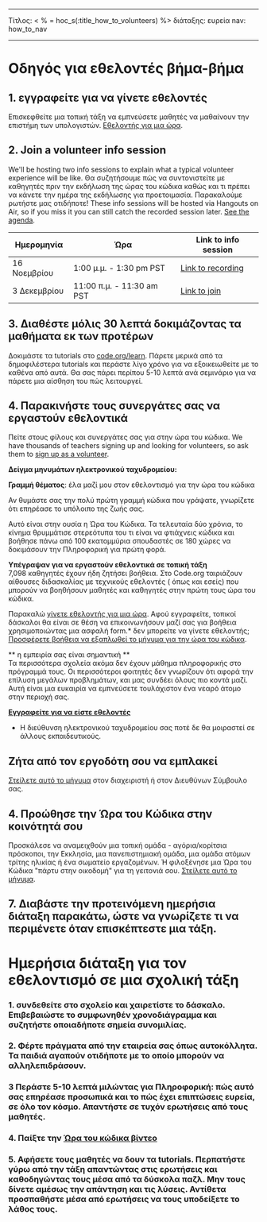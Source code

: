 * * *

Τίτλος: < % = hoc_s(:title_how_to_volunteers) %> διάταξης: ευρεία nav: how_to_nav

* * *

# Οδηγός για εθελοντές βήμα-βήμα

## 1. εγγραφείτε για να γίνετε εθελοντές

Επισκεφθείτε μια τοπική τάξη να εμπνεύσετε μαθητές να μαθαίνουν την επιστήμη των υπολογιστών. [Εθελοντής για μια ώρα](https://code.org/volunteer/engineer).

## 2. Join a volunteer info session

We'll be hosting two info sessions to explain what a typical volunteer experience will be like. Θα συζητήσουμε πώς να συντονιστείτε με καθηγητές πριν την εκδήλωση της ώρας του κώδικα καθώς και τι πρέπει να κάνετε την ημέρα της εκδήλωσης για προετοιμασία. Παρακαλούμε ρωτήστε μας οτιδήποτε! These info sessions will be hosted via Hangouts on Air, so if you miss it you can still catch the recorded session later. [See the agenda](https://docs.google.com/document/d/1y2PjgICSEnYGTD7MT1mvLS6RvA9BJDG4zWheD0ZFIUo/edit?usp=sharing).

| Ημερομηνία   | Ώρα                       | Link to info session                                                            |
| ------------ | ------------------------- | ------------------------------------------------------------------------------- |
| 16 Νοεμβρίου | 1:00 μ.μ. - 1:30 pm PST   | [Link to recording](https://plus.google.com/events/c61fhr7i1rucvlfghv5opqvi8n0) |
| 3 Δεκεμβρίου | 11:00 π.μ. - 11:30 am PST | [Link to join](https://plus.google.com/events/c1j1vtlf3tdrb4j672tfnt3k0a0)      |

## 3. Διαθέστε μόλις 30 λεπτά δοκιμάζοντας τα μαθήματα εκ των προτέρων

Δοκιμάστε τα tutorials στο [code.org/learn](https://code.org/learn). Πάρετε μερικά από τα δημοφιλέστερα tutorials και περάστε λίγο χρόνο για να εξοικειωθείτε με το καθένα από αυτά. Θα σας πάρει περίπου 5-10 λεπτά ανά σεμινάριο για να πάρετε μια αίσθηση του πώς λειτουργεί.

## 4. Παρακινήστε τους συνεργάτες σας να εργαστούν εθελοντικά

Πείτε στους φίλους και συνεργάτες σας για στην ώρα του κώδικα. We have thousands of teachers signing up and looking for volunteers, so ask them to [sign up as a volunteer](https://code.org/volunteer).

**Δείγμα μηνυμάτων ηλεκτρονικού ταχυδρομείου:**

**Γραμμή θέματος**: έλα μαζί μου στον εθελοντισμό για την ώρα του κώδικα

Αν θυμάστε σας την πολύ πρώτη γραμμή κώδικα που γράψατε, γνωρίζετε ότι επηρέασε το υπόλοιπο της ζωής σας.

Αυτό είναι στην ουσία η Ώρα του Κώδικα. Τα τελευταία δύο χρόνια, το κίνημα θρυμμάτισε στερεότυπα του τι είναι να φτιάχνεις κώδικα και βοήθησε πάνω από 100 εκατομμύρια σπουδαστές σε 180 χώρες να δοκιμάσουν την Πληροφορική για πρώτη φορά.

**Υπέγραψαν για να εργαστούν εθελοντικά σε τοπική τάξη**   
7,098 καθηγητές έχουν ήδη ζητήσει βοήθεια. Στο Code.org ταιριάζουν αίθουσες διδασκαλίας με τεχνικούς εθελοντές ( όπως και εσείς) που μπορούν να βοηθήσουν μαθητές και καθηγητές στην πρώτη τους ώρα του κώδικα.

Παρακαλώ [ γίνετε εθελοντής για μια ώρα](https://code.org/volunteer/engineer). Αφού εγγραφείτε, τοπικοί δάσκαλοι θα είναι σε θέση να επικοινωνήσουν μαζί σας για βοήθεια χρησιμοποιώντας μια ασφαλή form.* δεν μπορείτε να γίνετε εθελοντής; [Προσφέρετε βοήθεια να εξαπλωθεί το μήνυμα για την ώρα του κώδικα](https://hourofcode.com/promote).

** η εμπειρία σας είναι σημαντική **  
Τα περισσότερα σχολεία ακόμα δεν έχουν μάθημα πληροφορικής στο πρόγραμμά τους. Οι περισσότεροι φοιτητές δεν γνωρίζουν ότι αφορά την επίλυση μεγάλων προβλημάτων, και μας συνδέει όλους πιο κοντά μαζί. Αυτή είναι μια ευκαιρία να εμπνεύσετε τουλάχιστον ένα νεαρό άτομο στην περιοχή σας.

**[Εγγραφείτε για να είστε εθελοντές](https://code.org/volunteer/engineer)**

* Η διεύθυνση ηλεκτρονικού ταχυδρομείου σας ποτέ δε θα μοιραστεί σε άλλους εκπαιδευτικούς.

## Ζήτα από τον εργοδότη σου να εμπλακεί

[Στείλετε αυτό το μήνυμα](https://hourofcode.com/promote/resources#email) στον διαχειριστή ή στον Διευθύνων Σύμβουλο σας.

## 4. Προώθησε την Ώρα του Κώδικα στην κοινότητά σου

Προσκάλεσε να αναμειχθούν μια τοπική ομάδα - αγόρια/κορίτσια πρόσκοποι, την Εκκλησία, μια πανεπιστημιακή ομάδα, μια ομάδα ατόμων τρίτης ηλικίας ή ένα σωματείο εργαζομένων. Ή φιλοξένησε μια Ώρα του Κώδικα "πάρτυ στην οικοδομή" για τη γειτονιά σου. [Στείλετε αυτό το μήνυμα](https://hourofcode.com/promote/resources#email).

## 7. Διαβάστε την προτεινόμενη ημερήσια διάταξη παρακάτω, ώστε να γνωρίζετε τι να περιμένετε όταν επισκέπτεστε μια τάξη.

# Ημερήσια διάταξη για τον εθελοντισμό σε μια σχολική τάξη

### 1. συνδεθείτε στο σχολείο και χαιρετίστε το δάσκαλο. Επιβεβαιώστε το συμφωνηθέν χρονοδιάγραμμα και συζητήστε οποιαδήποτε σημεία συνομιλίας.

### 2. Φέρτε πράγματα από την εταιρεία σας όπως αυτοκόλλητα. Τα παιδιά αγαπούν οτιδήποτε με το οποίο μπορούν να αλληλεπιδράσουν.

### 3 Περάστε 5-10 λεπτά μιλώντας για Πληροφορική: πώς αυτό σας επηρέασε προσωπικά και το πώς έχει επιπτώσεις ευρεία, σε όλο τον κόσμο. Απαντήστε σε τυχόν ερωτήσεις από τους μαθητές.

### 4. Παίξτε την [Ώρα του κώδικα βίντεο](https://www.youtube.com/watch?v=2DxWIxec6yo)

### 5. Αφήσετε τους μαθητές να δουν τα tutorials. Περπατήστε γύρω από την τάξη απαντώντας στις ερωτήσεις και καθοδηγώντας τους μέσα από τα δύσκολα παζλ. Μην τους δίνετε αμέσως την απάντηση και τις λύσεις. Αντίθετα προσπαθήστε μέσα από ερωτήσεις να τους υποδείξετε το λάθος τους.